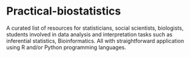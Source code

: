 # Practical-biostatistics
A curated list of resources for statisticians, social scientists, biologists, students involved in data analysis and interpretation tasks such as inferential statistics, Bioinformatics. All with straightforward application using R and/or Python programming languages.
